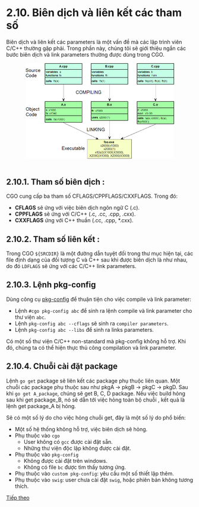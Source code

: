 # 2.10.  Biên dịch và liên kết các tham số

Biên dịch và liên kết các parameters là một vấn đề mà các lập trình viên C/C++ thường gặp phải. Trong phần này, chúng tôi sẽ giới thiệu ngắn các bước biên dịch và link parameters thường được dùng trong CGO.

<div align="center">
	<img src="../images/compileAndLink.gif" width="400">
</div>
<br/>

## 2.10.1. Tham số biên dịch : 

CGO cung cấp ba tham số CFLAGS/CPPFLAGS/CXXFLAGS. Trong đó:
  * **CFLAGS** sẽ ứng với việc biên dịch ngôn ngữ C (.c).
  * **CPPFLAGS** sẽ ứng với C/C++ (.c, .cc, .cpp, .cxx).
  * **CXXFLAGS** ứng với C++ thuần (.cc, .cpp, *.cxx).

## 2.10.2. Tham số liên kết :

Trong CGO `${SRCDIR}` là một đường dẫn tuyệt đối trong thư mục hiện tại, các file định dạng của đối tượng C và C++ sau khi được biên dịch là như nhau, do đó `LDFLAGS` sẽ ứng với các C/C++ link parameters.

## 2.10.3. Lệnh pkg-config

Dùng công cụ [pkg-config](https://www.ardanlabs.com/blog/2013/08/using-cgo-with-pkg-config-and-custom.html) để thuận tiện cho việc compile và link parameter:

* Lệnh `#cgo pkg-config abc` để sinh ra lệnh compile và link parameter cho thư viện `abc`.
* Lệnh `pkg-config abc --cflags` sẽ sinh ra `compiler parameters`.
* Lệnh `pkg-config abc --libs` để sinh ra  links parameters.

Có một số thư viện C/C++ non-standard mà pkg-config không hỗ trợ. Khi đó, chúng ta có thể hiện thực thủ công compilation và link parameter.

## 2.10.4. Chuỗi cài đặt package

Lệnh `go get` package sẽ liên kết các package phụ thuộc liên quan. Một chuỗi các package phụ thuộc sau như pkgA -> pkgB -> pkgC -> pkgD. Sau khi `go get A_package`, chúng sẽ get B, C, D package. Nếu việc build hỏng sau khi get package_B, nó sẽ dẫn tới việc hỏng toàn bộ chuỗi , kết quả là lệnh get package_A bị hỏng.

Sẽ có một số lý do cho việc hỏng chuỗi get, đây là một số lý do phổ biến:

* Một số hệ thống không hỗ trợ, việc biên dịch sẽ hỏng.
* Phụ thuộc vào `cgo`
  * User không có `gcc` được cài đặt sẵn.
  * Những thư viện độc lập không được cài đặt.
* Phụ thuộc vào `pkg-config`
  * Không được cài đặt trên windows.
  * Không có file `bc` được tìm thấy tương ứng.
* Phụ thuộc vào `custom pkg-config`: yêu cầu một số thiết lập thêm.
* Phụ thuộc vào `swig`: user chưa cài đặt `swig`, hoặc phiên bản không tương thích.

[Tiếp theo](ch2-11-ext.md)